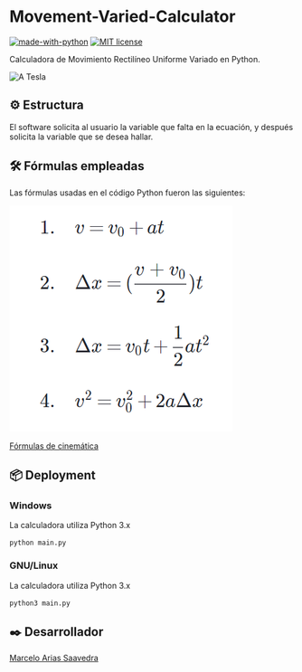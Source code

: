 # Movement-Varied-Calculator
[![made-with-python](https://img.shields.io/badge/Made%20with-Python-1f425f.svg)](https://www.python.org/)
[![MIT license](https://img.shields.io/badge/License-MIT-blue.svg)](https://lbesson.mit-license.org/)

Calculadora de Movimiento Rectilíneo Uniforme Variado en Python.

![A Tesla](assets/img/car.jpg)

## ⚙️ Estructura
El software solicita al usuario la variable que falta en la ecuación, y después solicita la variable que se desea hallar.

## 🛠️ Fórmulas empleadas
Las fórmulas usadas en el código Python fueron las siguientes:

![Kinematic Formulas](assets/img/KinematicFormulas.PNG "Kinematic Formulas")

[Fórmulas de cinemática](https://es.khanacademy.org/science/physics/one-dimensional-motion/kinematic-formulas/a/what-are-the-kinematic-formulas)

## 📦 Deployment
### Windows
La calculadora utiliza Python 3.x
```
python main.py
```
### GNU/Linux
La calculadora utiliza Python 3.x
```
python3 main.py
```

## ✒️ Desarrollador
[Marcelo Arias Saavedra](https://marceloarias.com/)
